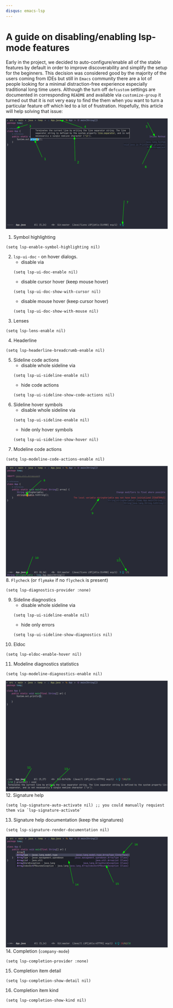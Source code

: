 ```yaml
---
disqus: emacs-lsp
---
```


# A guide on disabling/enabling lsp-mode features

Early in the project, we decided to auto-configure/enable all of the stable
features by default in order to improve discoverability and simplify the setup
for the beginners. This decision was considered good by the majority of the
users coming from IDEs but still in `Emacs` community there are a lot of people
looking for a minimal distraction-free experience especially traditional long
time users. Although the turn off `defcustom` settings are documented in
corresponding `README` and available via `customize-group` it turned out that it
is not very easy to find the them when you want to turn a particular feature off
which led to a lot of frustration. Hopefully, this article will help solving
that issue:

![Turn Off 1](images/turn-off-1.png "turn off 1")
1. Symbol highlighting
``` elisp
(setq lsp-enable-symbol-highlighting nil)
```
2. `lsp-ui-doc` - on hover dialogs.
   * disable via
   ```
   (setq lsp-ui-doc-enable nil)
   ```
   * disable cursor hover (keep mouse hover)
   ``` elisp
   (setq lsp-ui-doc-show-with-cursor nil)
   ```
   * disable mouse hover (keep cursor hover)
   ``` elisp
   (setq lsp-ui-doc-show-with-mouse nil)
   ```
3. Lenses
``` elisp
(setq lsp-lens-enable nil)
```
4. Headerline
``` elisp
(setq lsp-headerline-breadcrumb-enable nil)
```
5. Sideline code actions
   * disable whole sideline via
   ``` elisp
   (setq lsp-ui-sideline-enable nil)
   ```
   * hide code actions
   ``` elisp
   (setq lsp-ui-sideline-show-code-actions nil)
   ```
6. Sideline hover symbols
   * disable whole sideline via
   ``` elisp
   (setq lsp-ui-sideline-enable nil)
   ```
   * hide only hover symbols
   ``` elisp
   (setq lsp-ui-sideline-show-hover nil)
   ```
7. Modeline code actions
``` elisp
(setq lsp-modeline-code-actions-enable nil)
```
![Turn Off 2](images/turn-off-2.png "turn off 2")
8. `Flycheck` (or `flymake` if no `flycheck` is present)
``` elisp
(setq lsp-diagnostics-provider :none)
```
9. Sideline diagnostics
   * disable whole sideline via
   ``` elisp
   (setq lsp-ui-sideline-enable nil)
   ```
   * hide only errors
   ``` elisp
   (setq lsp-ui-sideline-show-diagnostics nil)
   ```
10. Eldoc
``` elisp
(setq lsp-eldoc-enable-hover nil)
```
11. Modeline diagnostics statistics
``` elisp
(setq lsp-modeline-diagnostics-enable nil)
```
![Turn Off 3](images/turn-off-3.png "turn off 3")
12. Signature help
``` elisp
(setq lsp-signature-auto-activate nil) ;; you could manually requiest them via `lsp-signature-activate`
```
13. Signature help documentation (keep the signatures)
``` elisp
(setq lsp-signature-render-documentation nil)
```
![Turn Off 4](images/turn-off-4.png "turn off 4")
14. Completion (`company-mode`)
``` elisp
(setq lsp-completion-provider :none)
```
15. Completion item detail
``` elisp
(setq lsp-completion-show-detail nil)
```
16. Completion item kind
``` elisp
(setq lsp-completion-show-kind nil)
```
